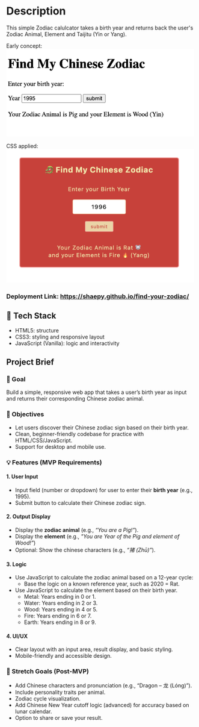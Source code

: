 # Description
This simple Zodiac calulcator takes a birth year and returns back the user's Zodiac Animal, Element and Taijitu (Yin or Yang).

Early concept:
<br>
<img src="./screenshots/wip.png" width="500px">

CSS applied:
<br>
<img src="./screenshots/screenshot.png" width="500px">

### Deployment Link: https://shaepy.github.io/find-your-zodiac/

## 📌 Tech Stack
- HTML5: structure
- CSS3: styling and responsive layout
- JavaScript (Vanilla): logic and interactivity

## Project Brief
### 🎯 Goal  
Build a simple, responsive web app that takes a user’s birth year as input and returns their corresponding Chinese zodiac animal.

### 🎯 Objectives
- Let users discover their Chinese zodiac sign based on their birth year.
- Clean, beginner-friendly codebase for practice with HTML/CSS/JavaScript.
- Support for desktop and mobile use.

### 💡 Features (MVP Requirements)
#### 1. User Input
- Input field (number or dropdown) for user to enter their **birth year** (e.g., 1995).
- Submit button to calculate their Chinese zodiac sign.

#### 2. Output Display
- Display the **zodiac animal** (e.g., *“You are a Pig!”*).
- Display the **element** (e.g., *"You are Year of the Pig and element of Wood!"*)
- Optional: Show the chinese characters (e.g., *“猪 (Zhū)”*).

#### 3. Logic
- Use JavaScript to calculate the zodiac animal based on a 12-year cycle:
    - Base the logic on a known reference year, such as 2020 = Rat.
- Use JavaScript to calculate the element based on their birth year.
    - Metal: Years ending in 0 or 1.
    - Water: Years ending in 2 or 3.
    - Wood: Years ending in 4 or 5.
    - Fire: Years ending in 6 or 7.
    - Earth: Years ending in 8 or 9.

#### 4. UI/UX
- Clear layout with an input area, result display, and basic styling.
- Mobile-friendly and accessible design.

### 🧪 Stretch Goals (Post-MVP)
- Add Chinese characters and pronunciation (e.g., “Dragon – 龙 (Lóng)”).
- Include personality traits per animal.
- Zodiac cycle visualization.
- Add Chinese New Year cutoff logic (advanced) for accuracy based on lunar calendar.
- Option to share or save your result.